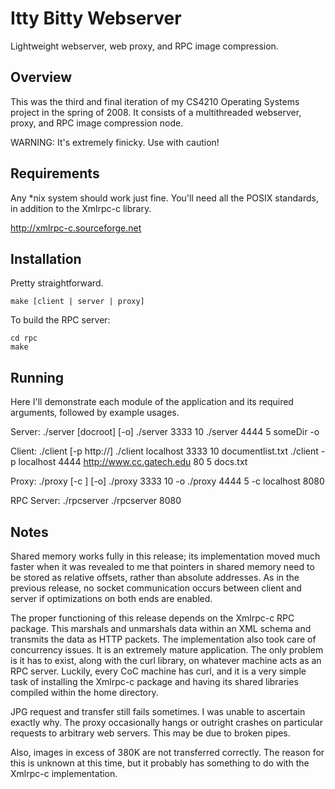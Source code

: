 # Itty Bitty Webserver

Lightweight webserver, web proxy, and RPC image compression.

## Overview

This was the third and final iteration of my CS4210 Operating Systems project in the spring of 2008. It consists of a multithreaded webserver, proxy, and RPC image compression node.

WARNING: It's extremely finicky. Use with caution!

## Requirements

Any *nix system should work just fine. You'll need all the POSIX standards, in addition to the Xmlrpc-c library.

http://xmlrpc-c.sourceforge.net

## Installation

Pretty straightforward.

    make [client | server | proxy]

To build the RPC server:

    cd rpc
    make

## Running

Here I'll demonstrate each module of the application and its required arguments, followed by example usages.

Server:
    ./server <port> <threads> [docroot] [-o]
    ./server 3333 10
    ./server 4444 5 someDir -o

Client:
    ./client [-p <proxy> <port> http://]<server> <port> <threads> <doclist>
    ./client localhost 3333 10 documentlist.txt
    ./client -p localhost 4444 http://www.cc.gatech.edu 80 5 docs.txt

Proxy:
    ./proxy <port> <threads> [-c <RPC server> <port>] [-o]
    ./proxy 3333 10 -o
    ./proxy 4444 5 -c localhost 8080

RPC Server:
    ./rpcserver <port>
    ./rpcserver 8080

## Notes

Shared memory works fully in this release; its implementation moved much faster when it was revealed to me that pointers in shared memory need to be stored as relative offsets, rather than absolute addresses.  As in the previous release, no socket communication occurs between client and server if optimizations on both ends are enabled.

The proper functioning of this release depends on the Xmlrpc-c RPC package.  This marshals and unmarshals data within an XML schema and transmits the data as HTTP packets.  The implementation also took care of concurrency issues.  It is an extremely mature application.  The only problem is it has to exist, along with the curl library, on whatever machine acts as an RPC server.  Luckily, every CoC machine has curl, and it is a very simple task of installing the Xmlrpc-c package and having its shared libraries compiled within the home directory.

JPG request and transfer still fails sometimes.  I was unable to ascertain  exactly why.  The proxy occasionally hangs or outright crashes on particular requests to arbitrary web servers.  This may be due to broken pipes.

Also, images in excess of 380K are not transferred correctly.  The reason for this is unknown at this time, but it probably has something to do with the Xmlrpc-c implementation.